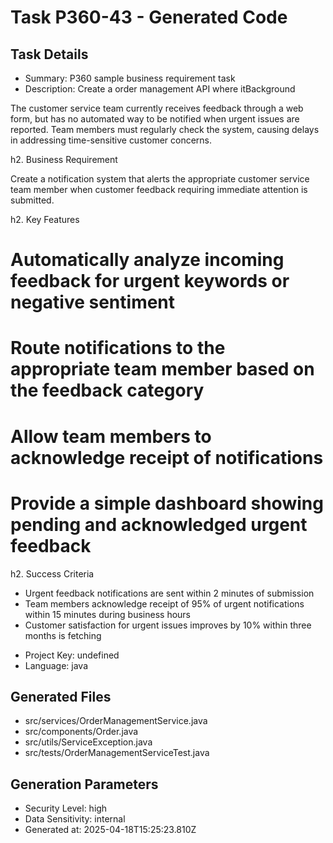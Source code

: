 # Task P360-43 - Generated Code

## Task Details
- Summary: P360 sample business requirement task
- Description: Create a order management API where itBackground

The customer service team currently receives feedback through a web form, but has no automated way to be notified when urgent issues are reported. Team members must regularly check the system, causing delays in addressing time-sensitive customer concerns.

h2. Business Requirement

Create a notification system that alerts the appropriate customer service team member when customer feedback requiring immediate attention is submitted.

h2. Key Features

# Automatically analyze incoming feedback for urgent keywords or negative sentiment
# Route notifications to the appropriate team member based on the feedback category
# Allow team members to acknowledge receipt of notifications
# Provide a simple dashboard showing pending and acknowledged urgent feedback

h2. Success Criteria

* Urgent feedback notifications are sent within 2 minutes of submission
* Team members acknowledge receipt of 95% of urgent notifications within 15 minutes during business hours
* Customer satisfaction for urgent issues improves by 10% within three months is fetching 
- Project Key: undefined
- Language: java

## Generated Files
- src/services/OrderManagementService.java
- src/components/Order.java
- src/utils/ServiceException.java
- src/tests/OrderManagementServiceTest.java

## Generation Parameters
- Security Level: high
- Data Sensitivity: internal
- Generated at: 2025-04-18T15:25:23.810Z
